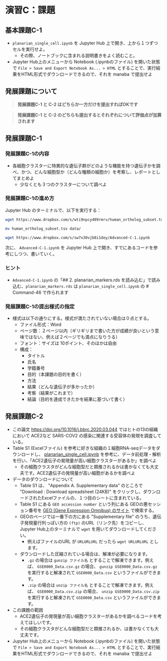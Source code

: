 # 演習C：課題

## 基本課題C-1

- `planarian_single_cell.ipynb` を Jupyter Hub 上で開き、上から１つずつセルを実行せよ。
  - その際、ノートブックに含まれる説明書きをよく読むこと。
- Jupyter Hub上のメニューから Notebook (.ipynbのファイル) を開いた状態で `File > Save and Export Notebook As... > HTML` とすることで、実行結果をHTML形式でダウンロードできるので、それを manaba で提出せよ

## 発展課題について

> **発展課題C-1 と C-2 はどちらか一方だけを提出すればOKです**

> **発展課題C-1 と C-2 のどちらも提出するとそれぞれについて評価点が加算されます**

## 発展課題C-1

### 発展課題C-1の内容

- 各細胞クラスターに特異的な遺伝子群がどのような機能を持つ遺伝子かを調べ、かつ、どんな細胞型か（どんな種類の細胞か）を考察し、レポートとしてまとめよ
  - 少なくとも３つのクラスターについて調べよ

### 発展課題C-1の進め方

Jupyter Hub のターミナルで、以下を実行する：

```bash
wget https://www.dropbox.com/s/wti9npcy409rmrv/human_ortholog_subset.tsv

mv human_ortholog_subset.tsv data/

wget https://www.dropbox.com/s/sw7x30vjb8i1doy/Advanced-C-1.ipynb
```

次に、 `Advanced-C-1.ipynb` を Jupyter Hub 上で開き、すでにあるコードを参考にしつつ、書いていく。

### ヒント

-  `Advanced-C-1.ipynb`  の「## 2. planarian_markers.rds を読み込む」で読み込む、`planarian_markers.rds` は `planarian_single_cell.ipynb` の # Command-46 で作られます

### 発展課題C-1の提出様式の指定

- 様式は以下の通りにする。様式が満たされていない場合は０点とする。
  - ファイル形式：Word
  - ページ数：２ページ以内（ギリギリまで書いた方が成績が良いという意味ではない、例えば２ページでも満点になりうる）
  - フォント：サイズは 10ポイント、そのほかは自由
  - 構成：
    - タイトル
    - 氏名
    - 学籍番号
    - 目的（本課題の目的を書く）
    - 方法
    - 結果（どんな遺伝子が多かったか）
    - 考察（結果がこれまで）
    - 結論（目的を達成できたかを結果に基づいて書く）

## 発展課題C-2

- この論文 <https://doi.org/10.1016/j.bbrc.2020.03.044> ではヒトの13の組織において ACE2など SARS-COV2 の感染に関連する受容体の発現を調査している。
- Table S1 (Excelファイル) を参考に好きな組織の１細胞RNA-seqデータをダウンロードし、 [planarian_single_cell.ipynb](planarian_single_cell.ipynb) を参考に、データ前処理・解析を行い、「ACE2遺伝子の発現量が高い細胞クラスターがあるか」を調べよ
  - その細胞クラスタがどんな細胞型だと類推されるかは書かなくても大丈夫です。ACE2遺伝子の発現量が高い細胞があるかを調べよ
- データのダウンロードについて
  - Table S1 は、 "Appendix A. Supplementary data" のところで "Download : Download spreadsheet (24KB)" をクリックし、ダウンロードされたExcelファイルの、１つ目のシートに含まれている。
  - Table S1 にある `GEO accession number` という列にある GEOの悪セッション番号を [GEO (Gene Expression Omnibus) のサイト](https://www.ncbi.nlm.nih.gov/geo/) で検索する。
  - GEOのページでは一番下の方にある "Supplementary file" のうち、遺伝子発現量行列っぽい方の `(ftp)` のURL（リンク先）をコピーし、Jupyter Hub上のターミナルで `wget` を用いてダウンロードしてください。
    - 例えばファイルのURL が `URLURLURL` だったら `wget URLURLURL` とします。
  - ダウンロードした圧縮されている場合は、解凍が必要になります。 
    - `.gz` の場合は `gunzip ファイル名` とすることで解凍できます。例えば、 `GSE0000_Data.csv.gz` の場合、 `gunzip GSE0000_Data.csv.gz` を実行すると解凍されて `GSE0000_Data.csv` というファイルができます。
    - `.zip` の場合は `unzip ファイル名` とすることで解凍できます。例えば、 `GSE0000_Data.csv.zip` の場合、 `unzip GSE0000_Data.csv.zip` を実行すると解凍されて `GSE0000_Data.csv` というファイルができます。
- この課題の範囲
  - ACE2遺伝子の発現量が高い細胞クラスターがあるかを調べるコードを考えてほしいです。
  - その細胞クラスタがどんな細胞型だと類推されるか、は書かなくても大丈夫です。
- Jupyter Hub上のメニューから Notebook (.ipynbのファイル) を開いた状態で `File > Save and Export Notebook As... > HTML` とすることで、実行結果をHTML形式でダウンロードできるので、それを manaba で提出せよ

<!-- # 演習B 追記

## 実行済みファイルについて

- 実行済みのノートブックもアップロードしました
  - [planarian_single_cell_Executed.ipynb](planarian_single_cell_Executed.ipynb)
- [planarian_markers.rds](planarian_markers.rds) をRで読み込むことで、細胞クラスター特異的遺伝子群を用いた解析を実施できます
- また、B01からB16の結果の `planarian` も公開しました（ファイルサイズが大きいため、figshareというサービスにおいています）
  - [https://figshare.com/articles/dataset/planarian_B01-B16_rds/13726531](https://figshare.com/articles/dataset/planarian_B01-B16_rds/13726531)


## 課題について

## R で途中の結果までを保存する `saveRDS()` について

- 途中の結果を保存することができます
  - fileのところは好きに名前をつけられます

```R
# 保存
saveRDS(planarian, file = "planarian_B09.rds")

# 途中の結果を読み込んでそこからやり直す
planarian <- readRDS("planarian_B09.rds")
``` -->
